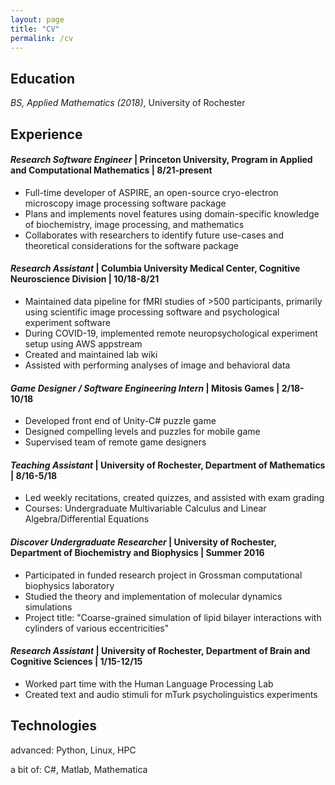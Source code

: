 ```yaml
---
layout: page
title: "CV"
permalink: /cv
---
```


## Education

_BS, Applied Mathematics (2018)_, University of Rochester

## Experience

#### _Research Software Engineer_ | Princeton University, Program in Applied and Computational Mathematics | 8/21-present

* Full-time developer of ASPIRE, an open-source cryo-electron microscopy image processing software package
* Plans and implements novel features using domain-specific knowledge of biochemistry, image processing, and mathematics
* Collaborates with researchers to identify future use-cases and theoretical considerations for the software package

#### _Research Assistant_ | Columbia University Medical Center, Cognitive Neuroscience Division | 10/18-8/21

* Maintained data pipeline for fMRI studies of >500 participants, primarily using scientific image processing software and psychological experiment software
* During COVID-19, implemented remote neuropsychological experiment setup using AWS appstream 
* Created and maintained lab wiki
* Assisted with performing analyses of image and behavioral data

#### _Game Designer / Software Engineering Intern_ | Mitosis Games | 2/18-10/18

* Developed front end of Unity-C# puzzle game
* Designed compelling levels and puzzles for mobile game
* Supervised team of remote game designers

#### _Teaching Assistant_ | University of Rochester, Department of Mathematics | 8/16-5/18

* Led weekly recitations, created quizzes, and assisted with exam grading
* Courses: Undergraduate Multivariable Calculus and Linear Algebra/Differential Equations

#### _Discover Undergraduate Researcher_ | University of Rochester, Department of Biochemistry and Biophysics | Summer 2016

* Participated in funded research project in Grossman computational biophysics laboratory
* Studied the theory and implementation of molecular dynamics simulations
* Project title: "Coarse-grained simulation of lipid bilayer interactions with cylinders of various eccentricities"

#### _Research Assistant_ | University of Rochester, Department of Brain and Cognitive Sciences | 1/15-12/15

* Worked part time with the Human Language Processing Lab
* Created text and audio stimuli for mTurk psycholinguistics experiments

## Technologies

advanced: Python, Linux, HPC 

a bit of: C#, Matlab, Mathematica




